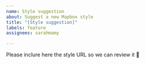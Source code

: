 ```yaml
---
name: Style suggestion
about: Suggest a new Mapbox style
title: "[Style suggestion]"
labels: feature
assignees: sarahmamy

---
```


Please inclure here the style URL so we can review it 🚀
